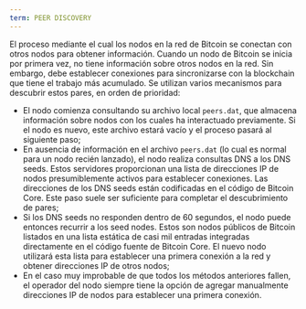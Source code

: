 ```yaml
---
term: PEER DISCOVERY
---
```


El proceso mediante el cual los nodos en la red de Bitcoin se conectan con otros nodos para obtener información. Cuando un nodo de Bitcoin se inicia por primera vez, no tiene información sobre otros nodos en la red. Sin embargo, debe establecer conexiones para sincronizarse con la blockchain que tiene el trabajo más acumulado. Se utilizan varios mecanismos para descubrir estos pares, en orden de prioridad:
* El nodo comienza consultando su archivo local `peers.dat`, que almacena información sobre nodos con los cuales ha interactuado previamente. Si el nodo es nuevo, este archivo estará vacío y el proceso pasará al siguiente paso;
* En ausencia de información en el archivo `peers.dat` (lo cual es normal para un nodo recién lanzado), el nodo realiza consultas DNS a los DNS seeds. Estos servidores proporcionan una lista de direcciones IP de nodos presumiblemente activos para establecer conexiones. Las direcciones de los DNS seeds están codificadas en el código de Bitcoin Core. Este paso suele ser suficiente para completar el descubrimiento de pares;
* Si los DNS seeds no responden dentro de 60 segundos, el nodo puede entonces recurrir a los seed nodes. Estos son nodos públicos de Bitcoin listados en una lista estática de casi mil entradas integradas directamente en el código fuente de Bitcoin Core. El nuevo nodo utilizará esta lista para establecer una primera conexión a la red y obtener direcciones IP de otros nodos;
* En el caso muy improbable de que todos los métodos anteriores fallen, el operador del nodo siempre tiene la opción de agregar manualmente direcciones IP de nodos para establecer una primera conexión.